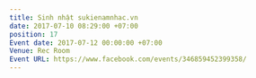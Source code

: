 ```yaml
---
title: Sinh nhật sukienamnhac.vn
date: 2017-07-10 08:29:00 +07:00
position: 17
Event date: 2017-07-12 00:00:00 +07:00
Venue: Rec Room
Event URL: https://www.facebook.com/events/346859452399358/
---
```


